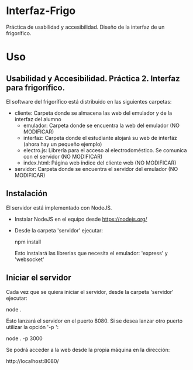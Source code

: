 # Interfaz-Frigo
Práctica de usabilidad y accesibilidad. Diseño de la interfaz de un frigorífico.


# Uso
Usabilidad y Accesibilidad. Práctica 2. Interfaz para frigorífico.
------------------------------------------------------------------

El software del frigorífico está distribuido en las siguientes carpetas:

- cliente: Carpeta donde se almacena las web del emulador y de la interfaz del alumno
   - emulador: Carpeta donde se encuentra la web del emulador (NO MODIFICAR)
   - interfaz: Carpeta donde el estudiante alojará su web de interfáz (ahora hay un pequeño ejemplo)
   - electro.js: Librería para el acceso al electrodoméstico. Se comunica con el servidor (NO MODIFICAR)
   - index.html: Página web índice del cliente web (NO MODIFICAR)
- servidor: Carpeta donde se encuentra el servidor del emulador (NO MODIFICAR)



Instalación
-----------

El servidor está implementado con NodeJS.

* Instalar NodeJS en el equipo desde https://nodejs.org/
* Desde la carpeta 'servidor' ejecutar:

  npm install

  Esto instalará las librerias que necesita el emulador: 'express' y 'websocket'



Iniciar el servidor
-------------------

Cada vez que se quiera iniciar el servidor, desde la carpeta 'servidor' ejecutar:

node .

Esto lanzará el servidor en el puerto 8080.
Si se desea lanzar otro puerto utilizar la opción '-p <puerto>':

node . -p 3000

Se podrá acceder a la web desde la propia máquina en la dirección:

http://localhost:8080/